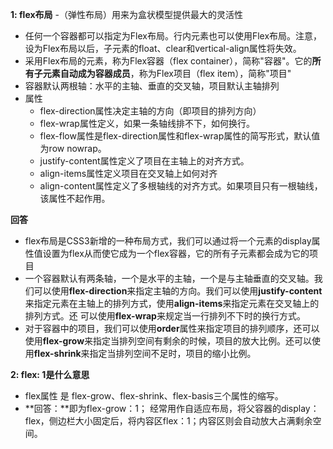 **1: flex布局**
-（弹性布局）用来为盒状模型提供最大的灵活性 
- 任何一个容器都可以指定为Flex布局。行内元素也可以使用Flex布局。注意，设为Flex布局以后，子元素的float、clear和vertical-align属性将失效。
- 采用Flex布局的元素，称为Flex容器（flex container），简称"容器"。它的**所有子元素自动成为容器成员**，称为Flex项目（flex item），简称"项目"
- 容器默认两根轴：水平的主轴、垂直的交叉轴，项目默认主轴排列
- 属性
    - flex-direction属性决定主轴的方向（即项目的排列方向）
    - flex-wrap属性定义，如果一条轴线排不下，如何换行。
    - flex-flow属性是flex-direction属性和flex-wrap属性的简写形式，默认值为row nowrap。
    - justify-content属性定义了项目在主轴上的对齐方式。
    - align-items属性定义项目在交叉轴上如何对齐
    - align-content属性定义了多根轴线的对齐方式。如果项目只有一根轴线，该属性不起作用。

**回答**
- flex布局是CSS3新增的一种布局方式，我们可以通过将一个元素的display属性值设置为flex从而使它成为一个flex容器，它的所有子元素都会成为它的项目
- 一个容器默认有两条轴，一个是水平的主轴，一个是与主轴垂直的交叉轴。我们可以使用**flex-direction**来指定主轴的方向。我们可以使用**justify-content**来指定元素在主轴上的排列方式，使用**align-items**来指定元素在交叉轴上的排列方式。还
可以使用**flex-wrap**来规定当一行排列不下时的换行方式。
- 对于容器中的项目，我们可以使用**order**属性来指定项目的排列顺序，还可以使用**flex-grow**来指定当排列空间有剩余的时候，项目的放大比例。还可以使用**flex-shrink**来指定当排列空间不足时，项目的缩小比例。

**2: flex: 1是什么意思**
- flex属性 是 flex-grow、flex-shrink、flex-basis三个属性的缩写。
- **回答：**即为flex-grow：1； 经常用作自适应布局，将父容器的display：flex，侧边栏大小固定后，将内容区flex：1；内容区则会自动放大占满剩余空间。

